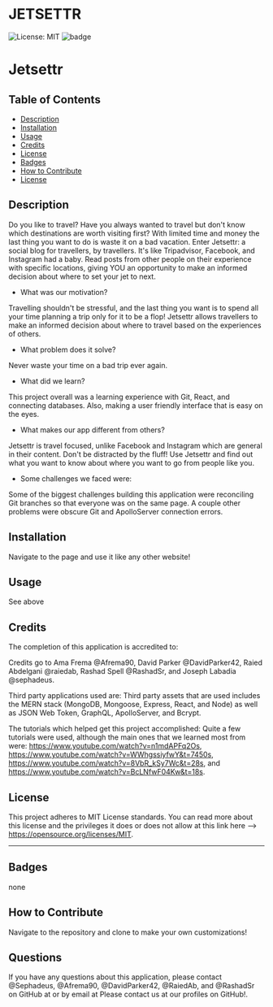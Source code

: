 # JETSETTR

![License: MIT](https://img.shields.io/badge/License-MIT-yellow.svg) ![badge]()

  # Jetsettr

  ## Table of Contents
  - [Description](#description)
  - [Installation](#installation)
  - [Usage](#usage)
  - [Credits](#credits)
  - [License](#license)
  - [Badges](#badges)
  - [How to Contribute](#how-to-contribute)
  - [License](#license)

 ## Description

Do you like to travel? Have you always wanted to travel but don't know which destinations are worth visiting first? With limited time and money the last thing you want to do is waste it on a bad vacation. Enter Jetsettr: a social blog for travellers, by travellers. It's like Tripadvisor, Facebook, and Instagram had a baby. Read posts from other people on their experience with specific locations, giving YOU an opportunity to make an informed decision about where to set your jet to next.

- What was our motivation?

Travelling shouldn't be stressful, and the last thing you want is to spend all your time planning a trip only for it to be a flop! Jetsettr allows travellers to make an informed decision about where to travel based on the experiences of others.

- What problem does it solve?

Never waste your time on a bad trip ever again.

- What did we learn?

This project overall was a learning experience with Git, React, and connecting databases. Also, making a user friendly interface that is easy on the eyes.

- What makes our app different from others?

Jetsettr is travel focused, unlike Facebook and Instagram which are general in their content. Don't be distracted by the fluff! Use Jetsettr and find out what you want to know about where you want to go from people like you.

- Some challenges we faced were:

Some of the biggest challenges building this application were reconciling Git branches so that everyone was on the same page. A couple other problems were obscure Git and ApolloServer connection errors.

## Installation

Navigate to the page and use it like any other website!

## Usage

See above

## Credits

The completion of this application is accredited to:

Credits go to Ama Frema @Afrema90, David Parker @DavidParker42, Raied Abdelgani @raiedab, Rashad Spell @RashadSr, and Joseph Labadia @sephadeus.

Third party applications used are: Third party assets that are used includes the MERN stack (MongoDB, Mongoose, Express, React, and Node) as well as JSON Web Token, GraphQL, ApolloServer, and Bcrypt.  

The tutorials which helped get this project accomplished: Quite a few tutorials were used, although the main ones that we learned most from were: https://www.youtube.com/watch?v=n1mdAPFq2Os, https://www.youtube.com/watch?v=WWhgssiyfwY&t=7450s, https://www.youtube.com/watch?v=8VbR_kSy7Wc&t=28s, and https://www.youtube.com/watch?v=BcLNfwF04Kw&t=18s.

## License


This project adheres to MIT License standards. You can read more about this license and the privileges it does or does not allow at this link here --> https://opensource.org/licenses/MIT.

---

## Badges

none

## How to Contribute

Navigate to the repository and clone to make your own customizations!

## Questions

If you have any questions about this application, please contact @Sephadeus, @Afrema90, @DavidParker42, @RaiedAb, and @RashadSr on GitHub at  or by email at Please contact us at our profiles on GitHub!.